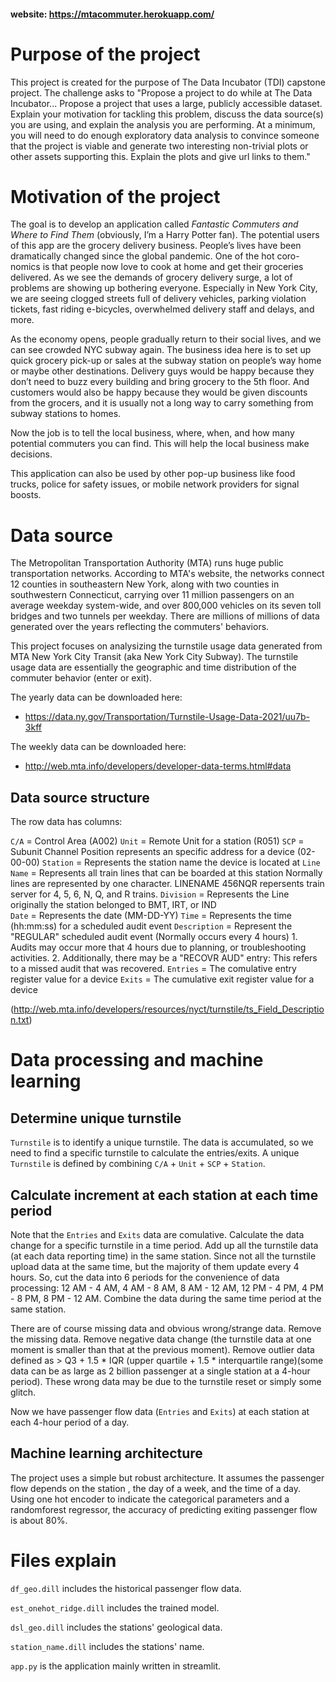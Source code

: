 #### website:  https://mtacommuter.herokuapp.com/

# Purpose of the project


This project is created for the purpose of The Data Incubator (TDI) capstone project. The challenge asks to "Propose a project to do while at The Data Incubator... Propose a project that uses a large, publicly accessible dataset. Explain your motivation for tackling this problem, discuss the data source(s) you are using, and explain the analysis you are performing. At a minimum, you will need to do enough exploratory data analysis to convince someone that the project is viable and generate two interesting non-trivial plots or other assets supporting this. Explain the plots and give url links to them."


# Motivation of the project


The goal is to develop an application called *Fantastic Commuters and Where to Find Them* (obviously, I’m a Harry Potter fan). The potential users of this app are the grocery delivery business. People’s lives have been dramatically changed since the global pandemic. One of the hot coro-nomics is that people now love to cook at home and get their groceries delivered. As we see the demands of grocery delivery surge, a lot of problems are showing up bothering everyone. Especially in New York City, we are seeing clogged streets full of delivery vehicles, parking violation tickets, fast riding e-bicycles, overwhelmed delivery staff and delays, and more.


As the economy opens, people gradually return to their social lives, and we can see crowded NYC subway again. The business idea here is to set up quick grocery pick-up or sales at the subway station on people’s way home or maybe other destinations. Delivery guys would be happy because they don’t need to buzz every building and bring grocery to the 5th floor. And customers would also be happy because they would be given discounts from the grocers, and it is usually not a long way to carry something from subway stations to homes.


Now the job is to tell the local business, where, when, and how many potential commuters you can find. This will help the local business make decisions.


This application can also be used by other pop-up business like food trucks, police for safety issues, or mobile network providers for signal boosts.


# Data source


The Metropolitan Transportation Authority (MTA) runs huge public transportation networks. According to MTA's website, the networks connect 12 counties in southeastern New York, along with two counties in southwestern Connecticut, carrying over 11 million passengers on an average weekday system-wide, and over 800,000 vehicles on its seven toll bridges and two tunnels per weekday. There are millions of millions of data generated over the years reflecting the commuters' behaviors.


This project focuses on analysizing the turnstile usage data generated from MTA New York City Transit (aka New York City Subway). The turnstile usage data are essentially the geographic and time distribution of the commuter behavior (enter or exit). 

The yearly data can be downloaded here:

- https://data.ny.gov/Transportation/Turnstile-Usage-Data-2021/uu7b-3kff 

The weekly data can be downloaded here: 

- http://web.mta.info/developers/developer-data-terms.html#data


## Data source structure


The row data has columns:

`C/A`      = Control Area (A002)
`Unit`     = Remote Unit for a station (R051)
`SCP`      = Subunit Channel Position represents an specific address for a device (02-00-00)
`Station`  = Represents the station name the device is located at
`Line Name` = Represents all train lines that can be boarded at this station
           Normally lines are represented by one character.  LINENAME 456NQR repersents train server for 4, 5, 6, N, Q, and R trains.
`Division` = Represents the Line originally the station belonged to BMT, IRT, or IND   
`Date`     = Represents the date (MM-DD-YY)
`Time`     = Represents the time (hh:mm:ss) for a scheduled audit event
`Description`     = Represent the "REGULAR" scheduled audit event (Normally occurs every 4 hours)
           1. Audits may occur more that 4 hours due to planning, or troubleshooting activities. 
           2. Additionally, there may be a "RECOVR AUD" entry: This refers to a missed audit that was recovered. 
`Entries`  = The comulative entry register value for a device
`Exits`    = The cumulative exit register value for a device

(http://web.mta.info/developers/resources/nyct/turnstile/ts_Field_Description.txt)


# Data processing and machine learning


## Determine unique turnstile

`Turnstile` is to identify a unique turnstile. The data is accumulated, so we need to find a specific turnstile to calculate the entries/exits. A unique `Turnstile` is defined by combining `C/A` + `Unit` + `SCP` + `Station`.


## Calculate increment at each station at each time period


Note that the `Entries` and `Exits` data are comulative. Calculate the data change for a specific turnstile in a time period. Add up all the turnstile data (at each data reporting time) in the same station. Since not all the turnstile upload data at the same time, but the majority of them update every 4 hours. So, cut the data into 6 periods for the convenience of data processing: 12 AM - 4 AM, 4 AM - 8 AM, 8 AM - 12 AM, 12 PM - 4 PM, 4 PM - 8 PM, 8 PM - 12 AM. Combine the data during the same time period at the same station.


There are of course missing data and obvious wrong/strange data. Remove the missing data. Remove negative data change (the turnstile data at one moment is smaller than that at the previous moment). Remove outlier data defined as > Q3 + 1.5 * IQR (upper quartile + 1.5 * interquartile range)(some data can be as large as 2 billion passenger at a single station at a 4-hour period). These wrong data may be due to the turnstile reset or simply some glitch.


Now we have passenger flow data (`Entries` and `Exits`) at each station at each 4-hour period of a day.


## Machine learning architecture


The project uses a simple but robust architecture. It assumes the passenger flow depends on the station , the day of a week, and the time of a day. Using one hot encoder to indicate the categorical parameters and a randomforest regressor, the accuracy of predicting exiting passenger flow is about 80%.


# Files explain


`df_geo.dill` includes the historical passenger flow data.


`est_onehot_ridge.dill` includes the trained model.


`dsl_geo.dill` includes the stations' geological data.


`station_name.dill` includes the stations' name.


`app.py` is the application mainly written in streamlit.


